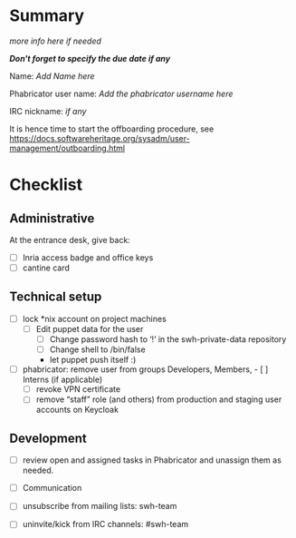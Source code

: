 # Summary

*more info here if needed*

***Don't forget to specify the due date if any***

Name: *Add Name here*

Phabricator user name: *Add the phabricator username here*

IRC nickname: *if any*

It is hence time to start the offboarding procedure, see https://docs.softwareheritage.org/sysadm/user-management/outboarding.html

# Checklist

## Administrative

At the entrance desk, give back:

- [ ] Inria access badge and office keys
- [ ] cantine card

## Technical setup

- [ ] lock *nix account on project machines
  - [ ] Edit puppet data for the user
    - [ ] Change password hash to ‘!’ in the swh-private-data repository
    - [ ] Change shell to /bin/false
    - let puppet push itself :)
- [ ] phabricator: remove user from groups Developers, Members, - [ ] Interns (if applicable)
  - [ ] revoke VPN certificate
  - [ ] remove “staff” role (and others) from production and staging user accounts on Keycloak

## Development

- [ ] review open and assigned tasks in Phabricator and unassign them as needed.

- [ ] Communication

- [ ] unsubscribe from mailing lists: swh-team
- [ ] uninvite/kick from IRC channels: #swh-team
